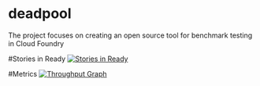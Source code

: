 # deadpool
The project focuses on creating an open source tool for benchmark testing in Cloud Foundry

#Stories in Ready
[![Stories in Ready](https://badge.waffle.io/roothema/deadpool.svg?label=ready&title=Ready)](http://waffle.io/roothema/deadpool)

#Metrics
[![Throughput Graph](https://graphs.waffle.io/roothema/deadpool/throughput.svg)](https://waffle.io/roothema/deadpool/metrics)
